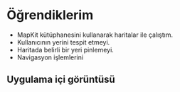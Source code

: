 # Öğrendiklerim
- MapKit kütüphanesini kullanarak haritalar ile çalıştım.
- Kullanıcının yerini tespit etmeyi.
- Haritada belirli bir yeri pinlemeyi.
- Navigasyon işlemlerini

## Uygulama içi görüntüsü




